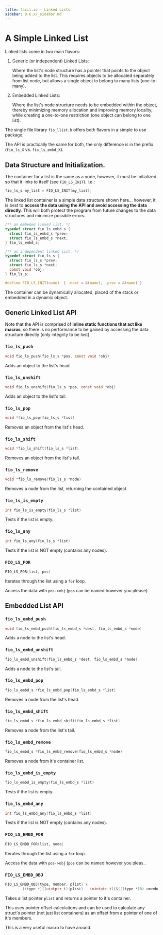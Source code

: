```yaml
---
title: facil.io - Linked Lists
sidebar: 0.6.x/_sidebar.md
---
```

# A Simple Linked List

Linked lists come in two main flavors:

1. Generic (or independent) Linked Lists:

    Where the list's node structure has a pointer that points to the object being added to the list. This requires objects to be allocated separately from list node, but allows a single object to belong to many lists (one-to-many).

2. Embedded Linked Lists:

    Where the list's node structure needs to be embedded within the object, thereby minimizing memory allocation and improving memory locality, while creating a one-to-one restriction (one object can belong to one list).

The single file library `fio_llist.h` offers both flavors in a simple to use package.

The API is practically the same for both, the only difference is in the prefix (`fio_ls_X` vs. `fio_ls_embd_X`).


## Data Structure and Initialization.

The container for a list is the same as a node, however, it must be initialized so that it links to itself (see `FIO_LS_INIT`). i.e.:

```c
fio_ls_s my_list = FIO_LS_INIT(my_list);
```

The linked list container is a simple data structure shown here... however, it is best to **access the data using the API and avoid accessing the data directly**. This will both protect the program from future changes to the data structures and minimize possible errors. 

```c
/** an embeded linked list. */
typedef struct fio_ls_embd_s {
  struct fio_ls_embd_s *prev;
  struct fio_ls_embd_s *next;
} fio_ls_embd_s;

/** an independent linked list. */
typedef struct fio_ls_s {
  struct fio_ls_s *prev;
  struct fio_ls_s *next;
  const void *obj;
} fio_ls_s;

#define FIO_LS_INIT(name)  { .next = &(name), .prev = &(name) }
```

The container can be dynamically allocated, placed of the stack or embedded in a dynamic object.

## Generic Linked List API

Note that the API is comprised of **inline static functions that act like macros**, so there is no performance to be gained by accessing the data structure directly (only integrity to be lost).

### `fio_ls_push`

```c
void fio_ls_push(fio_ls_s *pos, const void *obj)
```

Adds an object to the list's head.

### `fio_ls_unshift`

```c
void fio_ls_unshift(fio_ls_s *pos, const void *obj)
```


Adds an object to the list's tail. 

### `fio_ls_pop`

```c
void *fio_ls_pop(fio_ls_s *list)
```

Removes an object from the list's head.

### `fio_ls_shift`

```c
void *fio_ls_shift(fio_ls_s *list)
```

Removes an object from the list's tail.

### `fio_ls_remove`

```c
void *fio_ls_remove(fio_ls_s *node)
```

Removes a node from the list, returning the contained object.


### `fio_ls_is_empty`

```c
int fio_ls_is_empty(fio_ls_s *list)
```

Tests if the list is empty.

### `fio_ls_any`

```c
int fio_ls_any(fio_ls_s *list)
```

Tests if the list is NOT empty (contains any nodes).

### `FIO_LS_FOR`

```c
FIO_LS_FOR(list, pos)
```
 
Iterates through the list using a `for` loop.

Access the data with `pos->obj` (`pos` can be named however you please).

## Embedded List API

### `fio_ls_embd_push`

```c
void fio_ls_embd_push(fio_ls_embd_s *dest, fio_ls_embd_s *node)
```

Adds a node to the list's head.

### `fio_ls_embd_unshift`

```c
fio_ls_embd_unshift(fio_ls_embd_s *dest, fio_ls_embd_s *node)
```

Adds a node to the list's tail.

### `fio_ls_embd_pop`

```c
fio_ls_embd_s *fio_ls_embd_pop(fio_ls_embd_s *list)
```

Removes a node from the list's head.

### `fio_ls_embd_shift`

```c
fio_ls_embd_s *fio_ls_embd_shift(fio_ls_embd_s *list)
```

Removes a node from the list's tail.

### `fio_ls_embd_remove`

```c
fio_ls_embd_s *fio_ls_embd_remove(fio_ls_embd_s *node)
```

Removes a node from it's container list.

### `fio_ls_embd_is_empty`

```c
fio_ls_embd_is_empty(fio_ls_embd_s *list)
```

Tests if the list is empty.

### `fio_ls_embd_any`

```c
int fio_ls_embd_any(fio_ls_embd_s *list)
```

Tests if the list is NOT empty (contains any nodes).

### `FIO_LS_EMBD_FOR`

```c
FIO_LS_EMBD_FOR(list, node)
```

Iterates through the list using a `for` loop.

Access the data with `pos->obj` (`pos` can be named however you pleas..

### `FIO_LS_EMBD_OBJ`

```c
FIO_LS_EMBD_OBJ(type, member, plist) \
        ((type *)((uintptr_t)(plist) - (uintptr_t)(&(((type *)0)->member))))
```

Takes a list pointer `plist` and returns a pointer to it's container.

This uses pointer offset calculations and can be used to calculate any struct's pointer (not just list containers) as an offset from a pointer of one of it's members.

This is a very useful macro to have around.
